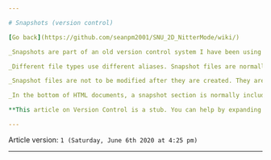 ```yaml
---

# Snapshots (version control)

[Go back](https://github.com/seanpm2001/SNU_2D_NitterMode/wiki/)

_Snapshots are part of an old version control system I have been using since early 2019 in my projects. A snapshot is an archived version of a page for after edits are done for the day, or a specified time period. Snapshot files do not carry their own extensions, it normally involves **snapshot#** before the file extension in the file path. The use of the word **snapshot** was inspired by VirtualBox Virtual Machine snapshots_

_Different file types use different aliases. Snapshot files are normally always HTML files. Everything else uses a different system for archival (which is V# (as in V1) at the end of the file)_

_Snapshot files are not to be modified after they are created. They are an archival of the work from a day, and not a continuing project._

_In the bottom of HTML documents, a snapshot section is normally included. This snapshot section links to all the snapshots of a page, and (in later documents) shows the date of the snapshot in the snapshot section._

**This article on Version Control is a stub. You can help by expanding it!**

---
```


Article version: `1 (Saturday, June 6th 2020 at 4:25 pm)`

---
